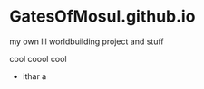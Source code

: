 # GatesOfMosul.github.io


my own lil worldbuilding project and stuff


cool coool cool


- ithar a

